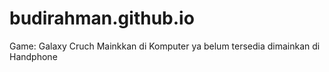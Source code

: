 # budirahman.github.io
Game: Galaxy Cruch
Mainkkan di Komputer ya belum tersedia dimainkan di Handphone

